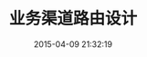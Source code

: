 ---
layout: post
title: "业务渠道路由设计"
date: 2015-04-09 21:32:19
comments: true
share: true
description: 业务渠道路由设计
tags:
- bank
- linux
---
